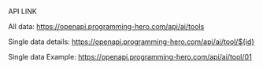 API LINK

All data: https://openapi.programming-hero.com/api/ai/tools

Single data details: https://openapi.programming-hero.com/api/ai/tool/${id}

Single data Example: https://openapi.programming-hero.com/api/ai/tool/01
